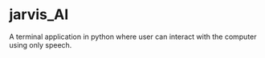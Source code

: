 # jarvis_AI
A terminal application in python where user can interact with the computer using only speech.
